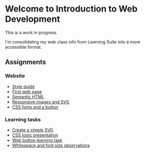 # Welcome to Introduction to Web Development

This is a work in progress.

I'm consolidating my web class info from Learning Suite into a more accessible format.

## Assignments

### Website

- [Style guide](parts/setup/style-guide/assignment)
- [First web page](parts/html/html-basics/assignment)
- [Semantic HTML](parts/html/semantic-html/assignment)
- [Responsive images and SVG](parts/html/responsive-images-svg/assignment)
- [CSS fonts and a button](parts/css-basics/assignment)

### Learning tasks

- [Create a simple SVG](parts/html/responsive-images-svg/learning-task-simple-svg)
- [CSS topic presentation](parts/css-basics/learning-task-presentation)
- [Web button learning task](parts/css-basics/learning-task-web-button)
- [Whitespace and font size observations](parts/css-basics/learning-task-whitespace-font)
